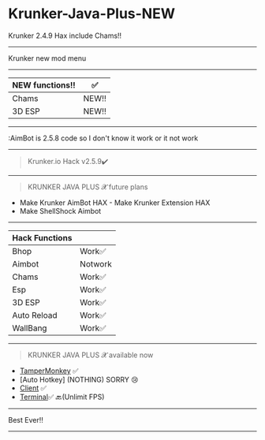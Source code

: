 # Krunker-Java-Plus-NEW
Krunker 2.4.9 Hax include Chams!!
__________________________________
Krunker new mod menu
__________________________________
| NEW functions!!| ✅ |
|--------------------|-----|
| Chams             | NEW!!  |
| 3D ESP            | NEW!!  |

__________________________________
:AimBot is 2.5.8 code so I don't know it work or it not work
__________________________________
>Krunker.io Hack v2.5.9✔️
__________________________________
>KRUNKER JAVA PLUS 𝓧 future plans 
- Make Krunker AimBot HAX - Make Krunker Extension HAX
- Make ShellShock Aimbot
__________________________________
| Hack Functions|   |
|--------------------|-----|
| Bhop               |Work✅  |
| Aimbot             |Notwork            |
| Chams              |Work✅  |
| Esp                |Work✅  |
| 3D ESP             |Work✅  |
| Auto Reload        |Work✅  |
| WallBang           |Work✅  |
__________________________________
>KRUNKER JAVA PLUS 𝓧 available now 
- [TamperMonkey](https://github.com/Krunker-Java-plus-X/Krunker-Java-Plus-) ✅
- [Auto Hotkey] (NOTHING) SORRY 😢
- [Client](https://github.com/Krunker-Java-plus-X/Krunker-AIMASSIST) ✅
- [Terminal](https://github.com/Krunker-Java-plus-X/Krunker-JV-X/blob/master/README.md)✅
🔙(Unlimit FPS)
__________________________________
Best Ever‼️
__________________________________
